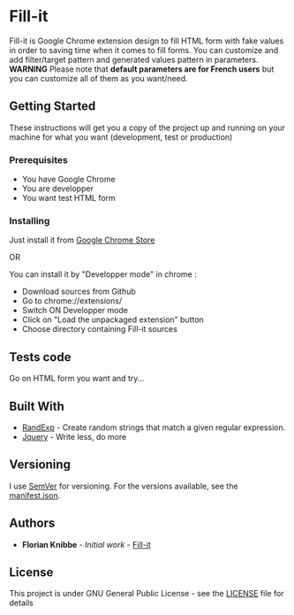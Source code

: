 # Fill-it

Fill-it is Google Chrome extension design to fill HTML form with fake values in order to saving time when it comes to fill forms. You can customize and add filter/target pattern and generated values pattern in parameters.
**WARNING** Please note that **default parameters are for French users** but you can customize all of them as you want/need.

## Getting Started

These instructions will get you a copy of the project up and running on your machine for what you want (development, test or production)

### Prerequisites

* You have Google Chrome
* You are developper
* You want test HTML form

### Installing

Just install it from [Google Chrome Store](https://chrome.google.com/webstore/detail/fill-it/fdkaefddgpceppjokdiffahhjgcaflke?hl=fr)

OR

You can install it by "Developper mode" in chrome :
* Download sources from Github
* Go to chrome://extensions/
* Switch ON Developper mode 
* Click on "Load the unpackaged extension" button
* Choose directory containing Fill-it sources

## Tests code

Go on HTML form you want and try...

## Built With

* [RandExp](https://fent.github.io/randexp.js/) - Create random strings that match a given regular expression.
* [Jquery](https://jquery.com/) - Write less, do more

## Versioning

I use [SemVer](http://semver.org/) for versioning. For the versions available, see the [manifest.json](https://github.com/FlorianKnibbe/fill-it/blob/master/manifest.json). 

## Authors

* **Florian Knibbe** - *Initial work* - [Fill-it](https://github.com/FlorianKnibbe/fill-it)

## License

This project is under GNU General Public License - see the [LICENSE](LICENSE) file for details
